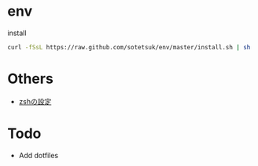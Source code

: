 # env

install

```sh
curl -fSsL https://raw.github.com/sotetsuk/env/master/install.sh | sh
```

# Others
- [zshの設定](setting-zsh.md)

# Todo
- Add dotfiles
